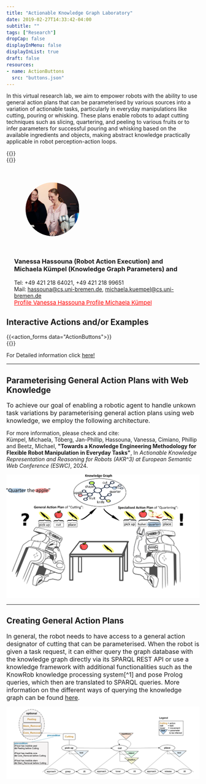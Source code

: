 ```yaml
---
title: "Actionable Knowledge Graph Laboratory"
date: 2019-02-27T14:33:42-04:00
subtitle: ""
tags: ["Research"]
dropCap: false
displayInMenu: false
displayInList: true
draft: false
resources:
- name: ActionButtons
  src: "buttons.json"
---
```

In this virtual research lab, we aim to empower robots with the ability to use general action plans that can be parameterised by various sources into a variation of actionable tasks, particularly in everyday manipulations like cutting, pouring or whisking. These plans enable robots to adapt cutting techniques such as slicing, quartering, and peeling to various fruits or to infer parameters for successful pouring and whisking based on the available ingredients and objects, making abstract knowledge practically applicable in robot perception-action loops.


<div class="hidde-after-preview">
  {{<action_forms data="ActionButtons">}}
  </br>
  {{<Webinterface>}}
  </br>
 <!-- For Detailed information click
  <a class="btn btn-success" target="_blank" href="actionable-knowledge-graph-laboratory/"><b>here!</b></a>  -->
</div>

<!--more-->


<div class="main-well-flex-container" style="margin:20px;align-items: center;">

  <div style="flex:30%;">
      <img src="VHuMK3.png" width="200" style="clip-path: circle(35%);">
  </div>

  <div style="flex:70%;">
    <h3>Vanessa Hassouna (Robot Action Execution) and Michaela Kümpel (Knowledge Graph Parameters) and</h3>
    Tel:     +49 421 218 64021, +49 421 218 99651 <br>
    <!--Fax:     +49 XXXXXXXXXX <br> -->
    Mail:     <a href="mailto:hassouna@cs.uni-bremen.de">hassouna@cs.uni-bremen.de</a>, <a href="mailto:michaela.kuempel@cs.uni-bremen.de">michaela.kuempel@cs.uni-bremen.de</a> <br>
      <a style="color:red" href="https://ai.uni-bremen.de/team/vanessa_hassouna">
      <span style="font-size: 15px;">Profile Vanessa Hassouna</span>
        <a style="color:red" href="https://ai.uni-bremen.de/team/michaela_kümpel">
      <span style="font-size: 15px;">Profile Michaela Kümpel</span>
    </a>
  </div>

</div> 

Interactive Actions and/or Examples
---
{{<action_forms data="ActionButtons">}}
</br>
{{<Webinterface>}}
</br>

For Detailed information click 
<a href="https://food-ninja.github.io/WebKat-MealRobot//">here!</a> 


<hr>
<h2>Parameterising General Action Plans with Web Knowledge</h2>

<font size=3>To achieve our goal of enabling a robotic agent to handle unkown task variations by parameterising general action plans using web knowledge, we employ the following architecture.</font>

For more information, please check and cite:<br>
Kümpel, Michaela, Töberg, Jan-Phillip, Hassouna, Vanessa, Cimiano, Phillip and Beetz, Michael, <b>"Towards a Knowledge Engineering Methodology for Flexible Robot Manipulation in Everyday Tasks"</b>, In <i>Actionable Knowledge Representation and Reasoning for Robots (AKR^3) at European Semantic Web Conference (ESWC)</i>, 2024.<br>

<p align="center">
  <img src="Motivation4.jpg" width="600" alt="Action Plans"/><br>
</p>


<hr>


<h2>Creating General Action Plans</h2>


<font size=3>In general, the robot needs to have access to a general action designator of cutting that can be parameterised.
When the robot is given a task request, it can either query the graph database with the knowledge graph directly via its SPARQL REST API or use a knowledge framework with additional functionalities such as the KnowRob knowledge processing system[^1] and pose Prolog queries, which then are translated to SPARQL queries.
More information on the different ways of querying the knowledge graph can be found <a href="https://food-ninja.github.io/WebKat-MealRobot/posts/querylikearobot/">here</a>.</font>

<img src="CuttingWithParameters.png" width="800" alt="Parameters"/>



